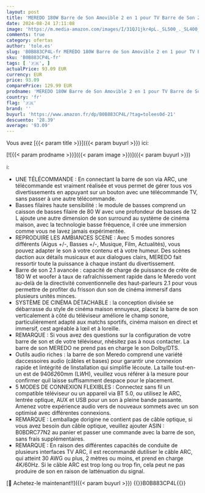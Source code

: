 ```yaml
---
layout: post
title: 'MEREDO 180W Barre de Son Amovible 2 en 1 pour TV Barre de Son 2.1Ch avec Caisson de Basses Connexion Arc/Optique/BT 5.0/Aux/Basses Profondes 12L - 94 CM  câble Arc Inclus '
date: 2024-08-24 17:11:08
image: 'https://m.media-amazon.com/images/I/31QJ1jkr4pL._SL500_._SL400_.jpg'
comments: true
category: ofertas
author: 'tole.es'
slug: 'B0B883CP4L-fr MEREDO 180W Barre de Son Amovible 2 en 1 pour TV Barre de...'
sku: 'B0B883CP4L-fr'
tags: [ '🇫🇷', ]
actualPrice: 93.09 EUR
currency: EUR
price: 93.09
comparePrice: 129.99 EUR
prodname: 'MEREDO 180W Barre de Son Amovible 2 en 1 pour TV Barre de Son 2.1Ch avec Caisson de Basses Connexion Arc/Optique/BT 5.0/Aux/Basses Profondes 12L - 94 CM  câble Arc Inclus '
country: 'fr'
flag: '🇫🇷'
brand: ''
buyurl: 'https://www.amazon.fr/dp/B0B883CP4L/?tag=tolees0d-21'
descuento: '28.39'
average: '93.09'
---
```


Vous avez [{{< param title >}}]({{< param buyurl >}}) ici:

[![{{< param prodname >}}]({{< param image >}})]({{< param buyurl >}})

ℹ️:

- UNE TÉLÉCOMMANDE : En connectant la barre de son via ARC, une télécommande est vraiment réalisée et vous permet de gérer tous vos divertissements en appuyant sur un bouton avec une télécommande TV, sans passer à une autre télécommande.
- Basses filaires haute sensibilité : le module de basses comprend un caisson de basses filaire de 80 W avec une profondeur de basses de 12 L ajoute une autre dimension de son surround au système de cinéma maison, avec la technologie basse fréquence, il crée une immersion comme vous ne lavez jamais expérimentée.
- REPRODUIRE LES AMBIANCES SCENE : Avec 5 modes sonores différents (Aigus +/-, Basses +/-, Musique, Film, Actualités), vous pouvez adapter le son à votre contenu et à votre humeur. Des scènes daction aux détails musicaux et aux dialogues clairs, MEREDO fait ressortir toute la puissance à chaque instant du divertissement.
- Barre de son 2.1 avancée : capacité de charge de puissance de crête de 180 W et woofer à taux de rafraîchissement rapide dans le Meredo vont au-delà de la directivité conventionnelle des haut-parleurs 2.1 pour vous permettre de profiter du frisson dun son de cinéma immersif dans plusieurs unités minces.
- SYSTÈME DE CINÉMA DÉTACHABLE : la conception divisée se débarrasse du style de cinéma maison ennuyeux, placez la barre de son verticalement à côté du téléviseur améliore le champ sonore, particulièrement adapté aux matchs sportifs, cinéma maison en direct et immersif, cest agréable à lœil et à loreille.
- REMARQUE : Si vous avez des questions sur la configuration de votre barre de son et de votre téléviseur, nhésitez pas à nous contacter. La barre de son MEREDO ne prend pas en charge le son Dolby/DTS.
- Outils audio riches : la barre de son Meredo comprend une variété daccessoires audio (câbles et bases) pour garantir une connexion rapide et lintégrité de linstallation qui simplifie lécoute. La taille tout-en-un est de 940*62*60mm (L*W*H), veuillez vous référer à la mesure pour confirmer quil laisse suffisamment despace pour le placement.
- 5 MODES DE CONNEXION FLEXIBLES : Connectez sans fil un compatible téléviseur ou un appareil via BT 5.0, ou utilisez le ARC, lentrée optique, AUX et USB pour un son à pleine bande passante. Amenez votre expérience audio vers de nouveaux sommets avec un son optimisé avec différentes connexions.
- REMARQUE : Lemballage dorigine ne contient pas de câble optique, si vous avez besoin dun câble optique, veuillez ajouter ASIN : B0BDRC77N2 au panier et passer une commande avec la barre de son, sans frais supplémentaires.
- REMARQUE : En raison des différentes capacités de conduite de plusieurs interfaces TV ARC, il est recommandé dutiliser le câble ARC, qui atteint 30 AWG ou plus, 2 mètres ou moins, et prend en charge 4K/60Hz. Si le câble ARC est trop long ou trop fin, cela peut ne pas produire de son en raison de latténuation du signal.

[🛒 Achetez-le maintenant!!]({{< param buyurl >}})
{{<world>}}B0B883CP4L{{</world>}}
